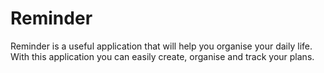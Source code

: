 # Reminder

Reminder is a useful application that will help you organise your daily life. With this application you can easily create, organise and track your plans.
